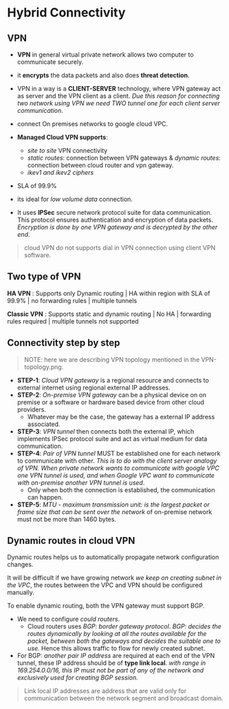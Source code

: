 # Hybrid Connectivity

## VPN

- **VPN** in general virtual private network allows two computer to communicate securely.
- it **encrypts** the data packets and also does **threat detection**.
- VPN in a way is a **CLIENT-SERVER** technology, where VPN gateway act as server and the VPN client as a client. *Due this reason for connecting two network using VPN we need TWO tunnel one for each client server communication*.

- connect On premises networks to google cloud VPC.
- **Managed Cloud VPN supports**:
  - *site to site* VPN connectivity
  - *static routes*: connection between VPN gateways & *dynamic routes*: connection between cloud router and vpn gateway.
  - *ikev1 and ikev2 ciphers*
- SLA of 99.9%
- its ideal for *low volume data* connection.
- It uses **IPSec** secure network protocol suite for data communication. This protocol ensures authentication and encryption of data packets. *Encryption is done by one VPN gateway and is decrypted by the other end*.

> cloud VPN do not supports dial in VPN connection using client VPN software.

## Two type of VPN

**HA VPN** : Supports only Dynamic routing | HA within region with SLA of 99.9% | no forwarding rules | multiple tunnels

**Classic VPN** : Supports static and dynamic routing | No HA | forwarding rules required | multiple tunnels not supported

## Connectivity step by step

> NOTE: here we are describing VPN topology mentioned in the VPN-topology.png.

- **STEP-1**: *Cloud VPN gateway* is a regional resource and connects to external internet using regional external IP addresses.
- **STEP-2**: *On-premise VPN gateway* can be a physical device on on premise or a software or hardware based device from other cloud providers.
  - Whatever may be the case, the gateway has a external IP address associated.
- **STEP-3**: *VPN tunnel* then connects both the external IP, which implements IPSec protocol suite and act as virtual medium for data communication.
- **STEP-4**: *Pair of VPN tunnel* MUST be established one for each network to communicate with other. *This is to do with the client server analogy of VPN. When private network wants to communicate with google VPC one VPN tunnel is used, and when Google VPC want to communicate with on-premise another VPN tunnel is used*.
  - Only when both the connection is established, the communication can happen.
- **STEP-5**: *MTU - maximum transmission unit: is the largest packet or frame size that can be sent over the network* of on-premise network must not be more than 1460 bytes.

## Dynamic routes in cloud VPN

Dynamic routes helps us to automatically propagate network configuration changes.

It will be difficult if we have growing network *we keep on creating subnet in the VPC*, the routes between the VPC and VPN should be configured manually.

To enable dynamic routing, both the VPN gateway must support BGP.

- We need to configure *could routers*.
  - Cloud routers uses *BGP: border gateway protocol*. *BGP: decides the routes dynamically by looking at all the routes available for the packet, between both the gateways and decides the suitable one to use.* Hence this allows traffic to flow for newly created subnet.
- For BGP: *another pair IP address* are required at each end of the VPN tunnel, these IP address should be of **type link local**. *with range in 169.254.0.0/16, this IP must not be part of any of the network and exclusively used for creating BGP session.*

> Link local IP addresses are address that are valid only for communication between the network segment and broadcast domain.
